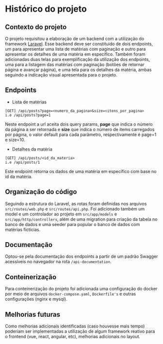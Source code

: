 # Histórico do projeto

## Contexto do projeto
O projeto requisitou a elaboração de um backend com a utilização do framework [Laravel](https://laravel.com/). Esse backend deve ser constituido de dois endpoints, um para apresentar uma lista de matérias com paginação e outro para apresentar os detalhes de uma matéria em específico. Também foram adicionadas duas telas para exemplificação da utilização dos endpoints, uma para a listagem das matérias com paginação (botões de retornar página e avançar página), e uma tela para os detalhes da matéria, ambas seguindo a indicação visual apresentada para o projeto.

## Endpoints
 * Lista de matérias <br>
 
`[GET] /api/posts?page=<numero_da_pagina>&size=<itens_por_pagina>`<br>
`i.e /api/posts?page=1`

Neste endpoint a url aceita dois query params, **page** que indica o número da página a ser retornada e **size** que indica o número de items carregados por página, o valor default para cada parâmetro, respectivamente é page=1 e size=10.

* Detalhes da matéria <br>

`[GET] /api/posts/<id_da_materia>`<br>
`i.e /api/posts/1`

Este endpoint retorna os dados de uma matéria em específico com base no id da matéria.

## Organização do código
Seguindo a estrutura do Laravel, as rotas foram definidas nos arquivos `src/routes/web.php` e `src/routes/api.php`. Foi adicionado também um model e um controlador ao projeto em `src/app/models` e `src/app/http/controllers`, além de uma migration para criação da tabela no banco de dados e uma seeder para popular o banco de dados com matérias fictícias.

## Documentação
Optou-se pela documentação dos endpoints a partir de um padrão Swagger acessíveis no navegador na rota `/api-documentation`.

## Conteinerização
Para conteinerização do projeto foi adicionada uma configuração do docker por meio de arquivos `docker-compose.yaml`, `Dockerfile's` e outras configurações (nginx e mysql).

## Melhorias futuras
Como melhorias adicionais identificadas (caso houvesse mais tempo) poderiam ser implementadas a utilização de algum framework reativo para o frontend (vue, react, angular, etc), melhorias adicionais no layout.
